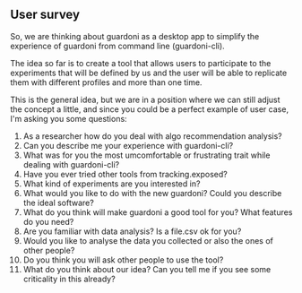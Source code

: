 ## User survey

So, we are thinking about guardoni as a desktop app to simplify the experience of guardoni from command line (guardoni-cli).

The idea so far is to create a tool that allows users to participate to the experiments that will be defined by us and the user will be able to replicate them with different profiles and more than one time.

This is the general idea, but we are in a position where we can still adjust the concept a little, and since you could be a perfect example of user case, I'm asking you some questions:

1. As a researcher how do you deal with algo recommendation analysis?
2. Can you describe me your experience with guardoni-cli?
3. What was for you the most umcomfortable or frustrating trait while dealing with guardoni-cli?
4. Have you ever tried other tools from tracking.exposed?
5. What kind of experiments are you interested in?
6. What would you like to do with the new guardoni? Could you describe the ideal software?
7. What do you think will make guardoni a good tool for you? What features do you need?
8. Are you familiar with data analysis? Is a file.csv ok for you?
9. Would you like to analyse the data you collected or also the ones of other people?
10. Do you think you will ask other people to use the tool?
11. What do you think about our idea? Can you tell me if you see some criticality in this already?
